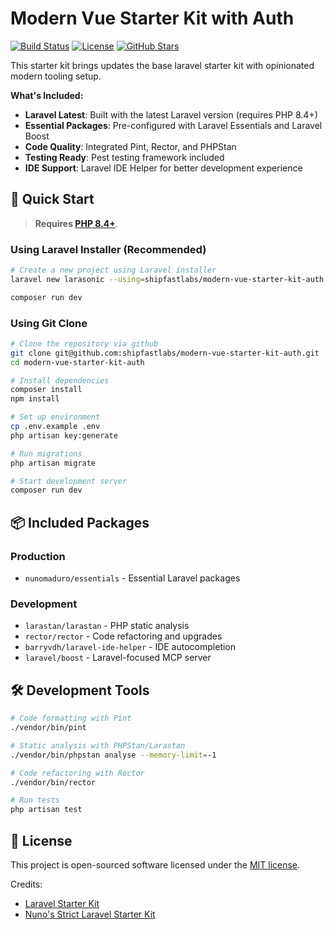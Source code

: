 # Modern Vue Starter Kit with Auth

<p>
    <a href="https://github.com/shipfastlabs/modern-vue-starter-kit-auth/actions"><img src="https://github.com/shipfastlabs/modern-vue-starter-kit-auth/actions/workflows/tests.yml/badge.svg" alt="Build Status"></a>
    <a href="https://github.com/shipfastlabs/modern-vue-starter-kit-auth/blob/main/LICENSE.md"><img src="https://img.shields.io/github/license/shipfastlabs/modern-vue-starter-kit-auth" alt="License"></a>
    <a href="https://github.com/shipfastlabs/modern-vue-starter-kit-auth"><img src="https://img.shields.io/github/stars/shipfastlabs/modern-vue-starter-kit-auth" alt="GitHub Stars"></a>
</p>


This starter kit brings updates the base laravel starter kit with opinionated modern tooling setup.

**What's Included:**
- **Laravel Latest**: Built with the latest Laravel version (requires PHP 8.4+)
- **Essential Packages**: Pre-configured with Laravel Essentials and Laravel Boost
- **Code Quality**: Integrated Pint, Rector, and PHPStan
- **Testing Ready**: Pest testing framework included
- **IDE Support**: Laravel IDE Helper for better development experience

## 🚀 Quick Start

> **Requires [PHP 8.4+](https://php.net/releases/)**.

### Using Laravel Installer (Recommended)

```bash
# Create a new project using Laravel installer
laravel new larasonic --using=shipfastlabs/modern-vue-starter-kit-auth

composer run dev
```

### Using Git Clone

```bash
# Clone the repository via github 
git clone git@github.com:shipfastlabs/modern-vue-starter-kit-auth.git
cd modern-vue-starter-kit-auth

# Install dependencies
composer install
npm install

# Set up environment
cp .env.example .env
php artisan key:generate

# Run migrations
php artisan migrate

# Start development server
composer run dev
```

## 📦 Included Packages

### Production
- `nunomaduro/essentials` - Essential Laravel packages

### Development
- `larastan/larastan` - PHP static analysis
- `rector/rector` - Code refactoring and upgrades
- `barryvdh/laravel-ide-helper` - IDE autocompletion
- `laravel/boost` - Laravel-focused MCP server

## 🛠️ Development Tools

```bash
# Code formatting with Pint
./vendor/bin/pint

# Static analysis with PHPStan/Larastan
./vendor/bin/phpstan analyse --memory-limit=-1

# Code refactoring with Rector
./vendor/bin/rector

# Run tests
php artisan test
```

## 📝 License

This project is open-sourced software licensed under the [MIT license](LICENSE.md).

Credits: 
- [Laravel Starter Kit](https://github.com/laravel/laravel-starter-kit)
- [Nuno's Strict Laravel Starter Kit](https://github.com/nunomaduro/laravel-starter-kit)
